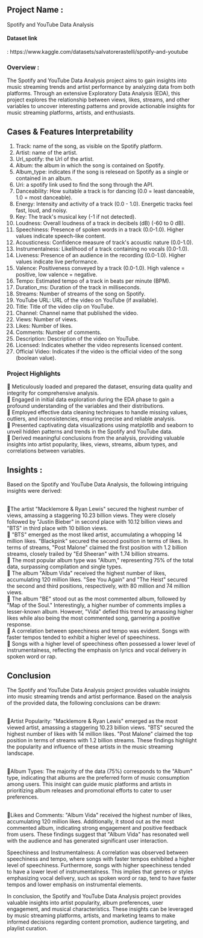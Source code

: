 <h2>Project Name :</h2> Spotify and YouTube Data Analysis

<h4>Dataset  link </h4>: https://www.kaggle.com/datasets/salvatorerastelli/spotify-and-youtube
<h3>Overview : </h3>
The Spotify and YouTube Data Analysis project aims to gain insights into music streaming trends and artist performance by analyzing data from both platforms. Through an extensive Exploratory Data Analysis (EDA), this project explores the relationship between views, likes, streams, and other variables to uncover interesting patterns and provide actionable insights for music streaming platforms, artists, and enthusiasts.



## Cases & Features Interpretability

1. Track: name of the song, as visible on the Spotify platform.
2. Artist: name of the artist.
3. Url_spotify: the Url of the artist.
4. Album: the album in which the song is contained on Spotify.
5. Album_type: indicates if the song is relesead on Spotify as a single or contained in an album.
6. Uri: a spotify link used to find the song through the API.
7. Danceability: How suitable a track is for dancing (0.0 = least danceable, 1.0 = most danceable).
8. Energy: Intensity and activity of a track (0.0 - 1.0). Energetic tracks feel fast, loud, and noisy.
9. Key: The track's musical key (-1 if not detected).
10. Loudness: Overall loudness of a track in decibels (dB) (-60 to 0 dB).
11. Speechiness: Presence of spoken words in a track (0.0-1.0). Higher values indicate speech-like content.
12. Acousticness: Confidence measure of track's acoustic nature (0.0-1.0).
13. Instrumentalness: Likelihood of a track containing no vocals (0.0-1.0).
14. Liveness: Presence of an audience in the recording (0.0-1.0). Higher values indicate live performance.
15. Valence: Positiveness conveyed by a track (0.0-1.0). High valence = positive, low valence = negative.
16. Tempo: Estimated tempo of a track in beats per minute (BPM).
17. Duration_ms: Duration of the track in milliseconds.
18. Streams: Number of streams of the song on Spotify.
19. YouTube URL: URL of the video on YouTube (if available).
20. Title: Title of the video clip on YouTube.
21. Channel: Channel name that published the video.
22. Views: Number of views.
23. Likes: Number of likes.
24. Comments: Number of comments.
25. Description: Description of the video on YouTube.
26. Licensed: Indicates whether the video represents licensed content.
27. Official Video: Indicates if the video is the official video of the song (boolean value).

<h3>Project Highlights</h3
📌 Imported essential libraries such as pandas, numpy, matplotlib, and seaborn to facilitate efficient data processing and analysis. <br>📌
Meticulously loaded and prepared the dataset, ensuring data quality and integrity for comprehensive analysis.  <br>📌
Engaged in initial data exploration during the EDA phase to gain a profound understanding of the variables and their distributions. <br>📌
Employed effective data cleaning techniques to handle missing values, outliers, and inconsistencies, ensuring precise and reliable analysis.  <br>📌
Presented captivating data visualizations using matplotlib and seaborn to unveil hidden patterns and trends in the Spotify and YouTube data.  <br>📌
Derived meaningful conclusions from the analysis, providing valuable insights into artist popularity, likes, views, streams, album types, and correlations between variables.
 <h2>Insights : </h2>
Based on the Spotify and YouTube Data Analysis, the following intriguing insights were derived:

 <br>📌The artist "Macklemore & Ryan Lewis" secured the highest number of views, amassing a staggering 10.23 billion views. They were closely followed by "Justin Bieber" in second place with 10.12 billion views and "BTS" in third place with 10 billion views. <br>📌
"BTS" emerged as the most liked artist, accumulating a whopping 14 million likes. "Blackpink" secured the second position in terms of likes. In terms of streams, "Post Malone" claimed the first position with 1.2 billion streams, closely trailed by "Ed Sheeran" with 1.74 billion streams. <br>📌
The most popular album type was "Album," representing 75% of the total data, surpassing compilation and single types. <br>📌
The album "Album Vida" received the highest number of likes, accumulating 120 million likes. "See You Again" and "The Heist" secured the second and third positions, respectively, with 80 million and 74 million views. <br>📌
The album "BE" stood out as the most commented album, followed by "Map of the Soul." Interestingly, a higher number of comments implies a lesser-known album.  However, "Vida" defied this trend by amassing higher likes while also being the most commented song, garnering a positive response. <br>📌
A correlation between speechiness and tempo was evident. Songs with faster tempos tended to exhibit a higher level of speechiness. <br>📌
Songs with a higher level of speechiness often possessed a lower level of instrumentalness, reflecting the emphasis on lyrics and vocal delivery in spoken word or rap.

<h2>Conclusion</h2>
The Spotify and YouTube Data Analysis project provides valuable insights into music streaming trends and artist performance. Based on the analysis of the provided data, the following conclusions can be drawn:

<br>📌Artist Popularity: "Macklemore & Ryan Lewis" emerged as the most viewed artist, amassing a staggering 10.23 billion views. "BTS" secured the highest number of likes with 14 million likes. "Post Malone" claimed the top position in terms of streams with 1.2 billion streams. These findings highlight the popularity and influence of these artists in the music streaming landscape.

<br>📌Album Types: The majority of the data (75%) corresponds to the "Album" type, indicating that albums are the preferred form of music consumption among users. This insight can guide music platforms and artists in prioritizing album releases and promotional efforts to cater to user preferences.

<br>📌Likes and Comments: "Album Vida" received the highest number of likes, accumulating 120 million likes. Additionally, it stood out as the most commented album, indicating strong engagement and positive feedback from users. These findings suggest that "Album Vida" has resonated well with the audience and has generated significant user interaction.

Speechiness and Instrumentalness: A correlation was observed between speechiness and tempo, where songs with faster tempos exhibited a higher level of speechiness. Furthermore, songs with higher speechiness tended to have a lower level of instrumentalness. This implies that genres or styles emphasizing vocal delivery, such as spoken word or rap, tend to have faster tempos and lower emphasis on instrumental elements.

In conclusion, the Spotify and YouTube Data Analysis project provides valuable insights into artist popularity, album preferences, user engagement, and musical characteristics. These insights can be leveraged by music streaming platforms, artists, and marketing teams to make informed decisions regarding content promotion, audience targeting, and playlist curation.
